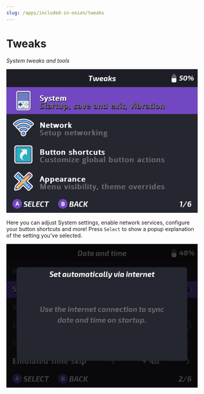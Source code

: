 ```yaml
---
slug: /apps/included-in-onion/tweaks
---
```


# Tweaks


*System tweaks and tools*

![](./res/tweaks.png)

Here you can adjust System settings, enable network services, configure your button shortcuts and more!
Press `Select` to show a popup explanation of the setting you've selected.

![](./res/tweaks-popup.png)
